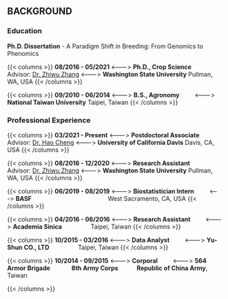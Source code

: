## **BACKGROUND**

### **Education**

**Ph.D. Dissertation** - A Paradigm Shift in Breeding: From Genomics to Phenomics

{{< columns >}}
**08/2016 - 05/2021**
<--->
**Ph.D., Crop Science**&nbsp;&nbsp;&nbsp;&nbsp;&nbsp;&nbsp;
Advisor: [Dr. Zhiwu Zhang](https://scholar.google.com/citations?user=HOOhHMoAAAAJ&hl=en)
<--->
**Washington State University**
Pullman, WA, USA
{{< /columns >}}

{{< columns >}}
**09/2010 - 06/2014**
<--->
**B.S., Agronomy**&nbsp;&nbsp;&nbsp;&nbsp;&nbsp;&nbsp;&nbsp;&nbsp;
<--->
**National Taiwan University**
Taipei, Taiwan
{{< /columns >}}


### **Professional Experience**

{{< columns >}}
**03/2021 - Present**
<--->
**Postdoctoral Associate**
Advisor: [Dr. Hao Cheng](https://scholar.google.com/citations?user=bN9M6mAAAAAJ&hl=en)
<--->
**University of California Davis**
Davis, CA, USA
{{< /columns >}}

{{< columns >}}
**08/2016 - 12/2020**
<--->
**Research Assistant**&nbsp;&nbsp;&nbsp;&nbsp;&nbsp;&nbsp;
Advisor: [Dr. Zhiwu Zhang](https://scholar.google.com/citations?user=HOOhHMoAAAAJ&hl=en)
<--->
**Washington State University**
Pullman, WA, USA
{{< /columns >}}

{{< columns >}}
**06/2019 - 08/2019**
<--->
**Biostatistician Intern**&nbsp;&nbsp;&nbsp;&nbsp;&nbsp;&nbsp;&nbsp;&nbsp;
<--->
**BASF**&nbsp;&nbsp;&nbsp;&nbsp;&nbsp;&nbsp;&nbsp;&nbsp;&nbsp;&nbsp;&nbsp;&nbsp;&nbsp;&nbsp;&nbsp;&nbsp;&nbsp;&nbsp;&nbsp;&nbsp;&nbsp;&nbsp;&nbsp;&nbsp;&nbsp;&nbsp;&nbsp;&nbsp;&nbsp;&nbsp;&nbsp;&nbsp;&nbsp;&nbsp;&nbsp;&nbsp;&nbsp;&nbsp;&nbsp;&nbsp;&nbsp;&nbsp;&nbsp;&nbsp;
West Sacramento, CA, USA
{{< /columns >}}

{{< columns >}}
**04/2016 - 06/2016**
<--->
**Research Assistant**&nbsp;&nbsp;&nbsp;&nbsp;&nbsp;&nbsp;&nbsp;&nbsp;
<--->
**Academia Sinica**&nbsp;&nbsp;&nbsp;&nbsp;&nbsp;&nbsp;&nbsp;&nbsp;&nbsp;&nbsp;&nbsp;&nbsp;&nbsp;&nbsp;&nbsp;&nbsp;
Taipei, Taiwan
{{< /columns >}}

{{< columns >}}
**10/2015 - 03/2016**
<--->
**Data Analyst**&nbsp;&nbsp;&nbsp;&nbsp;&nbsp;&nbsp;&nbsp;&nbsp;
<--->
**Yu-Shun CO., LTD**&nbsp;&nbsp;&nbsp;&nbsp;&nbsp;&nbsp;&nbsp;&nbsp;&nbsp;&nbsp;&nbsp;&nbsp;&nbsp;&nbsp;&nbsp;&nbsp;
Taipei, Taiwan
{{< /columns >}}

{{< columns >}}
**10/2014 - 09/2015**
<--->
**Corporal**&nbsp;&nbsp;&nbsp;&nbsp;&nbsp;&nbsp;&nbsp;&nbsp;
<--->
**564 Armor Brigade&nbsp;&nbsp;&nbsp;&nbsp;&nbsp;&nbsp;&nbsp;&nbsp;&nbsp;&nbsp;&nbsp;&nbsp;&nbsp;&nbsp;
8th Army Corps&nbsp;&nbsp;&nbsp;&nbsp;&nbsp;&nbsp;&nbsp;&nbsp;&nbsp;&nbsp;&nbsp;&nbsp;
Republic of China Army**, Taiwan&nbsp;&nbsp;&nbsp;&nbsp;&nbsp;&nbsp;&nbsp;

{{< /columns >}}

